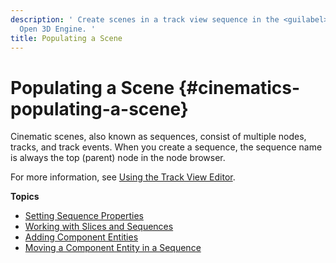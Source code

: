 ```yaml
---
description: ' Create scenes in a track view sequence in the <guilabel>Track View</guilabel> editor in
  Open 3D Engine. '
title: Populating a Scene
---
```

# Populating a Scene {#cinematics-populating-a-scene}

Cinematic scenes, also known as sequences, consist of multiple nodes, tracks, and track events\. When you create a sequence, the sequence name is always the top \(parent\) node in the node browser\.

For more information, see [Using the Track View Editor](/docs/user-guide/features/visualization/cinematics/track-view/editor.md)\.

**Topics**
+ [Setting Sequence Properties](/docs/user-guide/features/visualization/cinematics/sequence-props.md)
+ [Working with Slices and Sequences](/docs/userguide/working-with-slices-cinematic-sequences.md)
+ [Adding Component Entities](/docs/user-guide/features/visualization/cinematics/adding-component-entities.md)
+ [Moving a Component Entity in a Sequence](/docs/user-guide/features/visualization/cinematics/moving-a-component-entity.md)